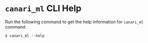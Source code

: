 # `canari_ml` CLI Help

Run the following command to get the help information for `canari_ml` command:

``` console exec="on" source="material-block" result="ansi"
$ canari_ml --help
```
